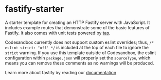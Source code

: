 # fastify-starter

A starter template for creating an HTTP Fastify server with JavaScript. It includes example routes that demonstrate some of the basic features of Fastify. It also comes with unit tests powered by [tap](https://node-tap.org).

Codesandbox currently does not support custom eslint overrides; thus, `/* eslint strict: "off" */` is included at the top of each file to ignore the `strict` warning. If you use this template outside of Codesandbox, the eslint configuration within `package.json` will properly set the `sourceType`, which means you can remove these comments as no warnings will be produced.

Learn more about fastify by reading our [documentation](https://fastify.io)

